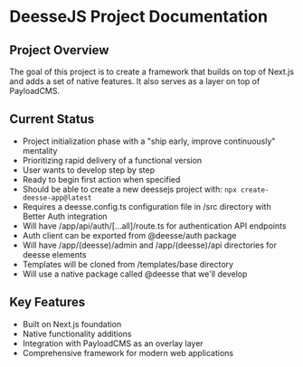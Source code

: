 # DeesseJS Project Documentation

## Project Overview
The goal of this project is to create a framework that builds on top of Next.js and adds a set of native features. It also serves as a layer on top of PayloadCMS.

## Current Status
- Project initialization phase with a "ship early, improve continuously" mentality
- Prioritizing rapid delivery of a functional version
- User wants to develop step by step
- Ready to begin first action when specified
- Should be able to create a new deessejs project with: `npx create-deesse-app@latest`
- Requires a deesse.config.ts configuration file in /src directory with Better Auth integration
- Will have /app/api/auth/[...all]/route.ts for authentication API endpoints
- Auth client can be exported from @deesse/auth package
- Will have /app/(deesse)/admin and /app/(deesse)/api directories for deesse elements
- Templates will be cloned from /templates/base directory
- Will use a native package called @deesse that we'll develop

## Key Features
- Built on Next.js foundation
- Native functionality additions
- Integration with PayloadCMS as an overlay layer
- Comprehensive framework for modern web applications